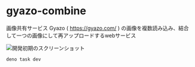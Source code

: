# gyazo-combine

画像共有サービス Gyazo ( https://gyazo.com/ )
の画像を複数読み込み、結合して一つの画像にして再アップロードするwebサービス

![開発初期のスクリーンショット](https://gyazo.com/52686c87984359309253a12f1ec7e22a/thumb/800)

```
deno task dev
```
